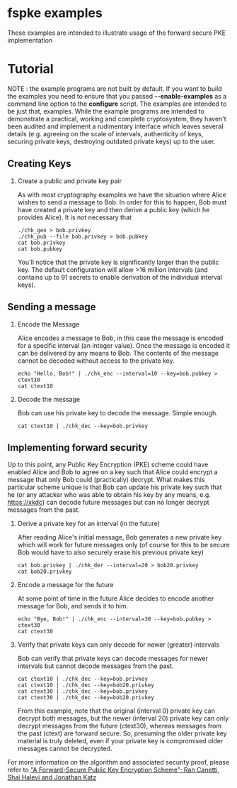 # fspke examples

These examples are intended to illustrate usage of the forward secure PKE
implementation

# Tutorial

NOTE : the example programs are not built by default. If you want to build the
examples you need to ensure that you passed **--enable-examples** as a command line
option to the **configure** script. The examples are intended to be just that,
examples. While the example programs are intended to demonstrate a practical,
working and complete cryptosystem, they haven't been audited and implement
a rudimentary interface which leaves several details (e.g. agreeing on the scale
of intervals, authenticity of keys, securing private keys, destroying outdated
private keys) up to the user.

## Creating Keys

1. Create a public and private key pair

    As with most cryptography examples we have the situation where Alice wishes
    to send a message to Bob. In order for this to happen, Bob must have created
    a private key and then derive a public key (which he provides Alice). It is
    not necessary that 
    
    ```
    ./chk_gen > bob.privkey
    ./chk_pub --file bob.privkey > bob.pubkey
    cat bob.privkey
    cat bob.pubkey
    ```
    
    You'll notice that the private key is significantly larger than the public
    key. The default configuration will allow >16 million intervals (and
    contains up to 91 secrets to enable derivation of the individual interval
    keys).

## Sending a message

1. Encode the Message

    Alice encodes a message to Bob, in this case the message is encoded for a
    specific interval (an integer value). Once the message is encoded it can
    be delivered by any means to Bob. The contents of the message cannot be
    decoded without access to the private key.

    ```
    echo "Hello, Bob!" | ./chk_enc --interval=10 --key=bob.pubkey > ctext10
    cat ctext10
    ```

1. Decode the message

    Bob can use his private key to decode the message. Simple enough.
    
    ```
    cat ctext10 | ./chk_dec --key=bob.privkey
    ```

## Implementing forward security

Up to this point, any Public Key Encryption (PKE) scheme could have enabled
Alice and Bob to agree on a key such that Alice could encrypt a message
that only Bob could (practically) decrypt. What makes this particular scheme
unique is that Bob can update his private key such that he (or any attacker
who was able to obtain his key by any means, e.g. <https://xkdc>) can decode
future messages but can no longer decrypt messages from the past.

1. Derive a private key for an interval (in the future)

    After reading Alice's initial message, Bob generates a new private key
    which will work for future messages only (of course for this to be secure
    Bob would have to also securely erase his previous private key)
    
    ```
    cat bob.privkey | ./chk_der --interval=20 > bob20.privkey
    cat bob20.privkey
    ```

1. Encode a message for the future

    At some point of time in the future Alice decides to encode another
    message for Bob, and sends it to him.
    
    ```
    echo "Bye, Bob!" | ./chk_enc --interval=30 --key=bob.pubkey > ctext30
    cat ctext30
    ```

1. Verify that private keys can only decode for newer (greater) intervals

    Bob can verify that private keys can decode messages for newer intervals
    but cannot decode messages from the past.
    ```
    cat ctext10 | ./chk_dec --key=bob.privkey
    cat ctext10 | ./chk_dec --key=bob20.privkey
    cat ctext30 | ./chk_dec --key=bob.privkey
    cat ctext30 | ./chk_dec --key=bob20.privkey
    ```

    From this example, note that the original (interval 0) private key can
    decrypt both messages, but the newer (interval 20) private key can only
    decrypt messages from the future (ctext30), whereas messages from the past
    (ctext) are forward secure. So, presuming the older private key material is
    truly deleted, even if your private key is compromised older messages
    cannot be decrypted.

For more information on the algorithm and associated security proof, please
refer to ["A Forward-Secure Public Key Encryption Scheme"; Ran Canetti, Shai Halevi and Jonathan Katz](https://eprint.iacr.org/2003/083.pdf)
